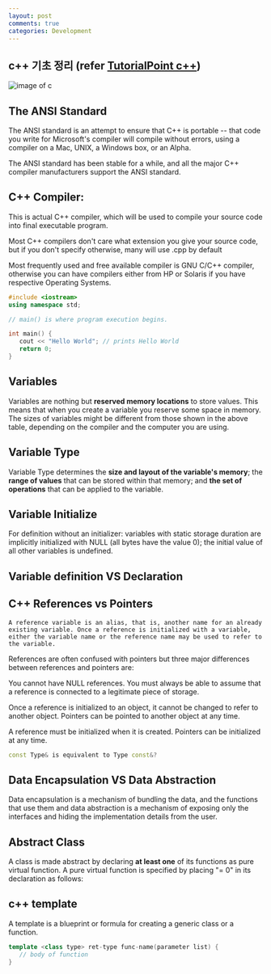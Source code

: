 ```yaml
---
layout: post
comments: true
categories: Development
---
```

## c++ 기초 정리 (refer [TutorialPoint c++](https://www.tutorialspoint.com/cplusplus/cpp_environment_setup.htm))
![image of c](https://www.visualstudio.com/wp-content/uploads/2016/05/C-4-562x309-OPx.png)
## The ANSI Standard
The ANSI standard is an attempt to ensure that C++ is portable -- that code you write for Microsoft's compiler will compile without errors, using a compiler on a Mac, UNIX, a Windows box, or an Alpha.

The ANSI standard has been stable for a while, and all the major C++ compiler manufacturers support the ANSI standard.

## C++ Compiler:
This is actual C++ compiler, which will be used to compile your source code into final executable program.

Most C++ compilers don't care what extension you give your source code, but if you don't specify otherwise, many will use .cpp by default

Most frequently used and free available compiler is GNU C/C++ compiler, otherwise you can have compilers either from HP or Solaris if you have respective Operating Systems.
```c++
#include <iostream>
using namespace std;

// main() is where program execution begins.

int main() {
   cout << "Hello World"; // prints Hello World
   return 0;
}
```
## Variables
Variables are nothing but **reserved memory locations** to store values. This means that when you create a variable you reserve some space in memory. The sizes of variables might be different from those shown in the above table, depending on the compiler and the computer you are using.

## Variable Type
Variable Type determines the **size and layout of the variable's memory**; the **range of values** that can be stored within that memory; and **the set of operations** that can be applied to the variable.

## Variable Initialize
For definition without an initializer: variables with static storage duration are implicitly initialized with NULL (all bytes have the value 0); the initial value of all other variables is undefined.

## Variable definition VS Declaration
## C++ References vs Pointers
`A reference variable is an alias, that is, another name for an already existing variable. Once a reference is initialized with a variable, either the variable name or the reference name may be used to refer to the variable.`

References are often confused with pointers but three major differences between references and pointers are:

You cannot have NULL references. You must always be able to assume that a reference is connected to a legitimate piece of storage.

Once a reference is initialized to an object, it cannot be changed to refer to another object. Pointers can be pointed to another object at any time.

A reference must be initialized when it is created. Pointers can be initialized at any time.
```c++
const Type& is equivalent to Type const&?
```
## Data Encapsulation VS Data Abstraction
Data encapsulation is a mechanism of bundling the data, and the functions that use them and data abstraction is a mechanism of exposing only the interfaces and hiding the implementation details from the user.

## Abstract Class
A class is made abstract by declaring **at least one** of its functions as pure virtual function. A pure virtual function is specified by placing "= 0" in its declaration as follows:

## c++ template
A template is a blueprint or formula for creating a generic class or a function. 
```c++
template <class type> ret-type func-name(parameter list) {
   // body of function
} 
```
